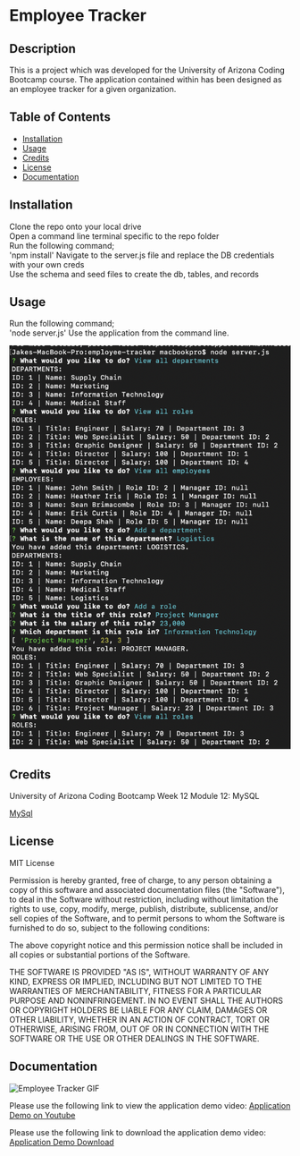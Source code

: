 # Employee Tracker

## Description 

This is a project which was developed for the University of Arizona Coding Bootcamp course. The application contained within has been designed as an employee tracker for a given organization. 


## Table of Contents 

* [Installation](#installation)
* [Usage](#usage)
* [Credits](#credits)
* [License](#license)
* [Documentation](#documentation)


## Installation

Clone the repo onto your local drive   
Open a command line terminal specific to the repo folder  
Run the following command;   
'npm install'
Navigate to the server.js file  and replace the DB credentials with your own creds   
Use the schema and seed files to create the db, tables, and records    


## Usage 

Run the following  command;   
'node server.js'
Use the application from the command line.     

![Demo Still of the Application](doc/still_demo.png?raw=true "Demo of the Application")


## Credits

University of Arizona Coding Bootcamp Week 12 Module 12: MySQL

[MySql](https://dev.mysql.com/)


## License

MIT License

Permission is hereby granted, free of charge, to any person obtaining a copy
of this software and associated documentation files (the "Software"), to deal
in the Software without restriction, including without limitation the rights
to use, copy, modify, merge, publish, distribute, sublicense, and/or sell
copies of the Software, and to permit persons to whom the Software is
furnished to do so, subject to the following conditions:

The above copyright notice and this permission notice shall be included in all
copies or substantial portions of the Software.

THE SOFTWARE IS PROVIDED "AS IS", WITHOUT WARRANTY OF ANY KIND, EXPRESS OR
IMPLIED, INCLUDING BUT NOT LIMITED TO THE WARRANTIES OF MERCHANTABILITY,
FITNESS FOR A PARTICULAR PURPOSE AND NONINFRINGEMENT. IN NO EVENT SHALL THE
AUTHORS OR COPYRIGHT HOLDERS BE LIABLE FOR ANY CLAIM, DAMAGES OR OTHER
LIABILITY, WHETHER IN AN ACTION OF CONTRACT, TORT OR OTHERWISE, ARISING FROM,
OUT OF OR IN CONNECTION WITH THE SOFTWARE OR THE USE OR OTHER DEALINGS IN THE
SOFTWARE.

## Documentation

![Employee Tracker GIF](doc/demo_gif.gif "Employee Tracker GIF")

Please use the following link to view the application demo video: [Application Demo on Youtube](https://youtu.be/JHQW68l-K08 "Demo Video")

Please use the following link to download the application demo video: [Application Demo Download](doc/demo_mp4.mp4 "Demo Video")


